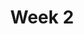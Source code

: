 ---
    title: Week 2
    weekNumber: 2
    days:
      - date: 2022-1-18
        events:
          "**LEC 4**{: .label .label-lecture } DataFrames: Accessing, Sorting, and Querying":
            "[BPD 9-10](https://notes.dsc10.com/02-data_sets/accessing.html)"
                
      - date: 2023-1-20
        events:
          "**LEC 5**{: .label .label-lecture } More Queries and GroupBy ([extra video](https://youtu.be/xg7rnjWnZ48?t=598))":
            "[BPD 10-11](https://notes.dsc10.com/02-data_sets/querying.html)"

          "**DIS 2**{: .label .label-disc } Python Basics, Arrays, and DataFrames":
                
      - date: 2023-1-21
        events:
          
          "**Lab 1**{: .label .label-lab } Arrays and DataFrames":
---